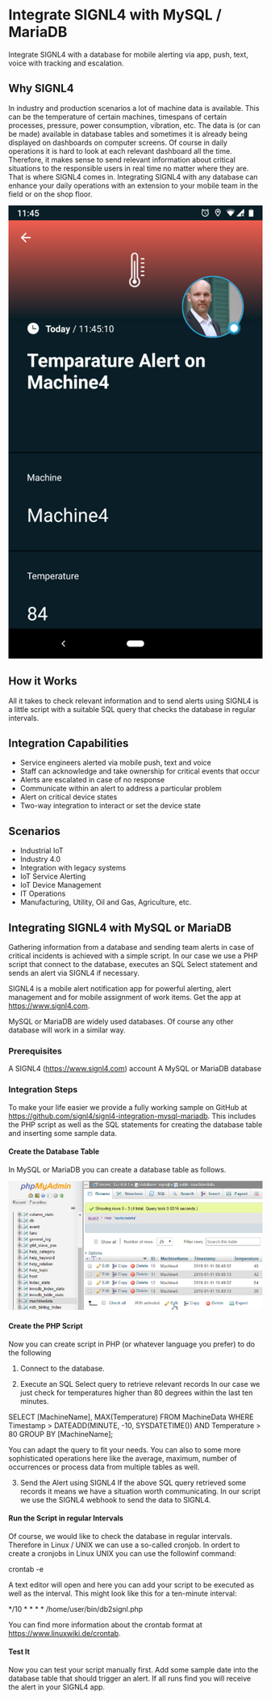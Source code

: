 # Integrate SIGNL4 with MySQL / MariaDB
Integrate SIGNL4 with a database for mobile alerting via app, push, text, voice with tracking and escalation.

## Why SIGNL4
In industry and production scenarios a lot of machine data is available. This can be the temperature of certain machines, timespans of certain processes, pressure, power consumption, vibration, etc. The data is (or can be made) available in database tables and sometimes it is already being displayed on dashboards on computer screens. Of course in daily operations it is hard to look at each relevant dashboard all the time. Therefore, it makes sense to send relevant information about critical situations to the responsible users in real time no matter where they are. That is where SIGNL4 comes in.
Integrating SIGNL4 with any database can enhance your daily operations with an extension to your mobile team in the field or on the shop floor.

![SIGNL4](SIGNL4-DB-Screenshot.png)

## How it Works
All it takes to check relevant information and to send alerts using SIGNL4 is a little script with a suitable SQL query that checks the database in regular intervals.

## Integration Capabilities
- Service engineers alerted via mobile push, text and voice
- Staff can acknowledge and take ownership for critical events that occur
- Alerts are escalated in case of no response
- Communicate within an alert to address a particular problem
- Alert on critical device states
- Two-way integration to interact or set the device state

## Scenarios
- Industrial IoT
- Industry 4.0
- Integration with legacy systems
- IoT Service Alerting
- IoT Device Management
- IT Operations
- Manufacturing, Utility, Oil and Gas, Agriculture, etc.

## Integrating SIGNL4 with MySQL or MariaDB

Gathering information from a database and sending team alerts in case of critical incidents is achieved with a simple script. In our case we use a PHP script that connect to the database, executes an SQL Select statement and sends an alert via SIGNL4 if necessary.

SIGNL4 is a mobile alert notification app for powerful alerting, alert management and for mobile assignment of work items. Get the app at https://www.signl4.com.

MySQL or MariaDB are widely used databases. Of course any other database will work in a similar way.

### Prerequisites

A SIGNL4 (https://www.signl4.com) account
A MySQL or MariaDB database

### Integration Steps

To make your life easier we provide a fully working sample on GitHub at https://github.com/signl4/signl4-integration-mysql-mariadb. This includes the PHP script as well as the SQL statements for creating the database table and inserting some sample data.

#### Create the Database Table

In MySQL or MariaDB you can create a database table as follows.

![MySQL](MySQL.png)

#### Create the PHP Script

Now you can create script in PHP (or whatever language you prefer) to do the following

1. Connect to the database.

2. Execute an SQL Select query to retrieve relevant records
In our case we just check for temperatures higher than 80 degrees within the last ten minutes.

SELECT [MachineName], MAX(Temperature) FROM MachineData WHERE Timestamp > DATEADD(MINUTE, -10, SYSDATETIME()) AND Temperature > 80 GROUP BY [MachineName];

You can adapt the query to fit your needs. You can also to some more sophisticated operations here like the average, maximum, number of occurrences or process data from multiple tables as well.

3. Send the Alert using SIGNL4
If the above SQL query retrieved some records it means we have a situation worth communicating. In our script we use the SIGNL4 webhook to send the data to SIGNL4.

#### Run the Script in regular Intervals

Of course, we would like to check the database in regular intervals. Therefore in Linux / UNIX we can use a so-called cronjob.
In ordert to create a cronjobs in Linux UNIX you can use the followinf command:

crontab -e

A text editor will open and here you can add your script to be executed as well as the interval. This might look like this for a ten-minute interval:

*/10 * * * * /home/user/bin/db2signl.php

You can find more information about the crontab format at https://www.linuxwiki.de/crontab.

#### Test It

Now you can test your script manually first. Add some sample date into the database table that should trigger an alert. If all runs find you will receive the alert in your SIGNL4 app.
